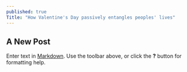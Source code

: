 ```yaml
---
published: true
Title: "How Valentine's Day passively entangles peoples' lives"
---
```



## A New Post

Enter text in [Markdown](http://daringfireball.net/projects/markdown/). Use the toolbar above, or click the **?** button for formatting help.
